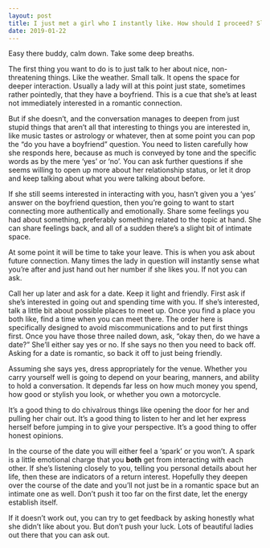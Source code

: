```yaml
---
layout: post
title: I just met a girl who I instantly like. How should I proceed? Slowly but surely? I am afraid to go further. How do I know if she have a boyfriend already? What should I do?
date: 2019-01-22
---
```


<p>Easy there buddy, calm down. Take some deep breaths.</p><p>The first thing you want to do is to just talk to her about nice, non-threatening things. Like the weather. Small talk. It opens the space for deeper interaction. Usually a lady will at this point just state, sometimes rather pointedly, that they have a boyfriend. This is a cue that she’s at least not immediately interested in a romantic connection.</p><p>But if she doesn’t, and the conversation manages to deepen from just stupid things that aren’t all that interesting to things you are interested in, like music tastes or astrology or whatever, then at some point you can pop the “do you have a boyfriend” question. You need to listen carefully how she responds here, because as much is conveyed by tone and the specific words as by the mere ‘yes’ or ‘no’. You can ask further questions if she seems willing to open up more about her relationship status, or let it drop and keep talking about what you were talking about before.</p><p>If she still seems interested in interacting with you, hasn’t given you a ‘yes’ answer on the boyfriend question, then you’re going to want to start connecting more authentically and emotionally. Share some feelings you had about something, preferably something related to the topic at hand. She can share feelings back, and all of a sudden there’s a slight bit of intimate space.</p><p>At some point it will be time to take your leave. This is when you ask about future connection. Many times the lady in question will instantly sense what you’re after and just hand out her number if she likes you. If not you can ask.</p><p>Call her up later and ask for a date. Keep it light and friendly. First ask if she’s interested in going out and spending time with you. If she’s interested, talk a little bit about possible places to meet up. Once you find a place you both like, find a time when you can meet there. The order here is specifically designed to avoid miscommunications and to put first things first. Once you have those three nailed down, ask, “okay then, do we have a date?” She’ll either say yes or no. If she says no then you need to back off. Asking for a date is romantic, so back it off to just being friendly.</p><p>Assuming she says yes, dress appropriately for the venue. Whether you carry yourself well is going to depend on your bearing, manners, and ability to hold a conversation. It depends far less on how much money you spend, how good or stylish you look, or whether you own a motorcycle.</p><p>It’s a good thing to do chivalrous things like opening the door for her and pulling her chair out. It’s a good thing to listen to her and let her express herself before jumping in to give your perspective. It’s a good thing to offer honest opinions.</p><p>In the course of the date you will either feel a ‘spark’ or you won’t. A spark is a little emotional charge that you <b>both</b> get from interacting with each other. If she’s listening closely to you, telling you personal details about her life, then these are indicators of a return interest. Hopefully they deepen over the course of the date and you’ll not just be in a romantic space but an intimate one as well. Don’t push it too far on the first date, let the energy establish itself.</p><p>If it doesn’t work out, you can try to get feedback by asking honestly what she didn’t like about you. But don’t push your luck. Lots of beautiful ladies out there that you can ask out.</p>
